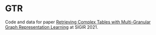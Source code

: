 # GTR
Code and data for paper [Retrieving Complex Tables with Multi-Granular Graph Representation Learning](https://arxiv.org/abs/2105.01736) at SIGIR 2021.
